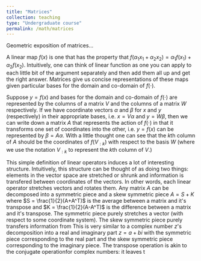 ```yaml
---
title: "Matrices"
collection: teaching
type: "Undergraduate course"
permalink: /math/matrices
---
```

Geometric exposition of matrices...

A linear map $f(x)$ is one that has the property that $f(\alpha_1 x_1 + \alpha_2 x_2) = \alpha_1f(x_1) + \alpha_2 f(x_2)$.   Intuitively, one can think of linear function as one you can apply to each little bit of the argument separately and then add them all up and get the right answer.   Matrices give us concise representations of these maps given particular bases for the domain and co-domain of $f(\cdot)$.    

Suppose $y=f(x)$ and bases for the domain and co-domain of $f(\cdot)$ are represented by the columns of a matrix $V$ and the columns of a matrix $W$ respectively.   If we have coordinate vectors $\alpha$ and $\beta$ for $x$ and $y$ (respectively) in their appropriate bases, i.e. $x = V \alpha$ and $y = W\beta$, then we can write down a matrix $A$ that represents the action of $f(\cdot)$ in that it transforms one set of coordinates into the other, i.e. $y = f(x)$ can be represented by $\beta = A \alpha$.  With a little thought one can see that the $k$th column of $A$ should be the coordinates of $f(V_{:k})$ with respect to the basis $W$ (where we use the notation $V_{:k}$ to represent the $k$th column of $V$.)  


This simple definition of linear operators induces a lot of interesting structure.  Intuitively, this structure can be thought of as doing two things: elements in the vector space are stretched or shrunk and information is transfered between coordinates of the vectors.  In other words, each linear operator stretches vectors and rotates them.  Any matrix $A$ can be decomposed into a symmetric piece and a skew symmetric piece $A = S+K$ where $S = \frac{1}{2}(A+A^T)$ is the average between a matrix and it's transpose and $K = \frac{1}{2}(A-A^T)$ is the difference between a matrix and it's transpose.  The symmetric piece purely stretches a vector (with respect to some coordinate system).  The skew symmetric piece purely transfers information from  This is very similar to a complex number $z$'s decomposition into a real and imaginary part $z = a+bi$ with the symmetric piece corresponding to the real part and the skew symmetric piece corresponding to the imaginary piece.  The transpose operation is akin to the conjugate operationfor complex numbers: it leaves t



